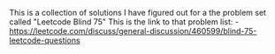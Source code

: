 This is a collection of solutions I have figured out for a the problem set called "Leetcode Blind 75"
This is the link to that problem list:
    -https://leetcode.com/discuss/general-discussion/460599/blind-75-leetcode-questions
